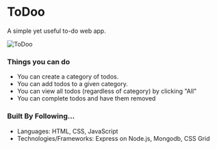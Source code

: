 # ToDoo
A simple yet useful to-do web app.

![ToDoo](https://i.ibb.co/nm7PTZh/To-Doo-show-all-todos.png)

### Things you can do
- You can create a category of todos.
- You can add todos to a given category.
- You can view all todos (regardless of category) by clicking "All"
- You can complete todos and have them removed

### Built By Following...
- Languages: HTML, CSS,  JavaScript 
- Technologies/Frameworks: Express on Node.js, Mongodb, CSS Grid
